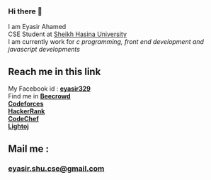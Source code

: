 ### Hi there 👋
I am Eyasir Ahamed<br>
CSE Student at <a href="https://www.shu.edu.bd/">Sheikh Hasina University</a><br>
I am currently work for <i>c programming, front end development and javascript developments</i><br>
<h2>Reach me in this link</h2>
My Facebook id : <a href="https://www.facebook.com/eyasir329"><b>eyasir329</b></a><br>
Find me in <a href="https://www.beecrowd.com.br/judge/en/profile/666969"><b>Beecrowd</b></a><br>
<a href="https://codeforces.com/profile/eyasir329"><b>Codeforces</b></a><br>
<a href="https://www.hackerrank.com/eyasir329"><b>HackerRank</b></a><br>
<a href="https://www.codechef.com/users/eyasir329"><b>CodeChef</b></a><br>
<a href="https://lightoj.com/user/eyasir329"><b>Lightoj</b></a><br>
<h2>Mail me :</h2>
<h3><a href="mailto:eyasir.shu.cse@gmail.com"><b>eyasir.shu.cse@gmail.com</b></a></h3>

<!--
**eyasir329/eyasir329** is a ✨ _special_ ✨ repository because its `README.md` (this file) appears on your GitHub profile.

Here are some ideas to get you started:

- 🔭 I’m currently working on ...
- 🌱 I’m currently learning ...
- 👯 I’m looking to collaborate on ...
- 🤔 I’m looking for help with ...
- 💬 Ask me about ...
- 📫 How to reach me: ...
- 😄 Pronouns: ...
- ⚡ Fun fact: ...
-->
